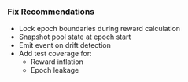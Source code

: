 ### Fix Recommendations
- Lock epoch boundaries during reward calculation
- Snapshot pool state at epoch start
- Emit event on drift detection
- Add test coverage for:
  - Reward inflation
  - Epoch leakage
